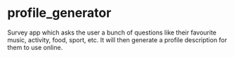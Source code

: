 # profile_generator
Survey app which asks the user a bunch of questions like their favourite music, activity, food, sport, etc. It will then generate a profile description for them to use online.
